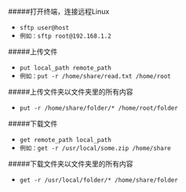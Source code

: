 
#####打开终端，连接远程Linux
*    `sftp user@host`
*    `例如：sftp root@192.168.1.2`


#####上传文件
*    `put local_path remote_path`
*    `例如：put -r /home/share/read.txt /home/root`

#####上传文件夹以文件夹里的所有内容
*    `put -r /home/share/folder/* /home/root/folder`


#####下载文件
*    `get remote_path local_path`
*    `例如：get -r /usr/local/some.zip /home/share`


#####下载文件夹以文件夹里的所有内容
*    `get -r /usr/local/folder/* /home/share/folder`
